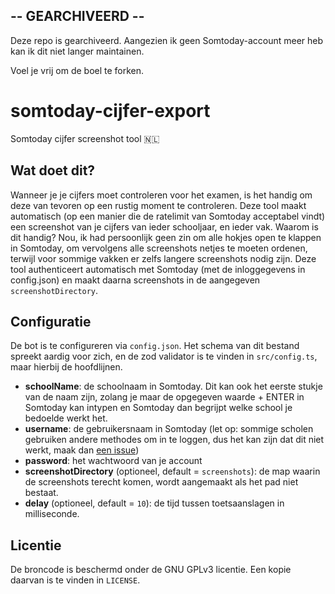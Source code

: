## -- GEARCHIVEERD --

Deze repo is gearchiveerd. Aangezien ik geen Somtoday-account meer heb kan ik dit niet langer maintainen.

Voel je vrij om de boel te forken.

# somtoday-cijfer-export

Somtoday cijfer screenshot tool 🇳🇱

## Wat doet dit?

Wanneer je je cijfers moet controleren voor het examen, is het handig om deze van tevoren op een rustig moment te controleren.
Deze tool maakt automatisch (op een manier die de ratelimit van Somtoday acceptabel vindt) een screenshot van je cijfers van ieder schooljaar, en ieder vak.
Waarom is dit handig? Nou, ik had persoonlijk geen zin om alle hokjes open te klappen in Somtoday, om vervolgens alle screenshots netjes te moeten ordenen,
terwijl voor sommige vakken er zelfs langere screenshots nodig zijn. Deze tool authenticeert automatisch met Somtoday (met de inloggegevens in config.json)
en maakt daarna screenshots in de aangegeven `screenshotDirectory`.

## Configuratie

De bot is te configureren via `config.json`. Het schema van dit bestand spreekt aardig voor zich, en de zod validator is te vinden in `src/config.ts`, maar hierbij de hoofdlijnen.

- **schoolName**: de schoolnaam in Somtoday. Dit kan ook het eerste stukje van de naam zijn, zolang je maar de opgegeven waarde + ENTER in Somtoday kan intypen en Somtoday dan begrijpt welke school je bedoelde werkt het.
- **username**: de gebruikersnaam in Somtoday (let op: sommige scholen gebruiken andere methodes om in te loggen, dus het kan zijn dat dit niet werkt, maak dan [een issue](https://github.com/25huizengek1/somtoday-cijfer-export/issues/new/choose))
- **password**: het wachtwoord van je account
- **screenshotDirectory** (optioneel, default = `screenshots`): de map waarin de screenshots terecht komen, wordt aangemaakt als het pad niet bestaat.
- **delay** (optioneel, default = `10`): de tijd tussen toetsaanslagen in milliseconde.

## Licentie

De broncode is beschermd onder de GNU GPLv3 licentie. Een kopie daarvan is te vinden in `LICENSE`.
